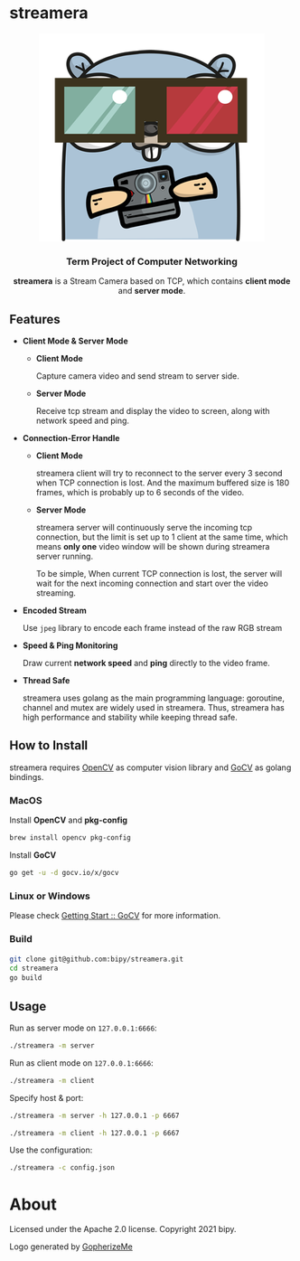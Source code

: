 # streamera

<p align="center">

<img src="resources/logo.png"/>

<h3 align="center">Term Project of Computer Networking</h3>

<div align="center">

**streamera** is a Stream Camera based on TCP, which contains **client mode** and **server mode**.

</div></p>

## Features

- **Client Mode & Server Mode**

    - **Client Mode**

        Capture camera video and send stream to server side.

    - **Server Mode** 

        Receive tcp stream and display the video to screen, along with network speed and ping.

- **Connection-Error Handle**

    - **Client Mode**

        streamera client will try to reconnect to the server every 3 second when TCP connection is lost. And the maximum buffered size is 180 frames, which is probably up to 6 seconds of the video.

    - **Server Mode**

        streamera server will continuously serve the incoming tcp connection, but the limit is set up to 1 client at the same time, which means **only one** video window will be shown during streamera server running. 

        To be simple, When current TCP connection is lost, the server will wait for the next  incoming connection and start over the video streaming.

- **Encoded Stream**

    Use `jpeg` library to encode each frame instead of the raw RGB stream

- **Speed & Ping Monitoring**

    Draw current **network speed** and **ping** directly to the video frame.

- **Thread Safe**

    streamera uses golang as the main programming language: goroutine, channel and mutex are widely used in streamera. Thus, streamera has high performance and stability while keeping thread safe.

## How to Install

streamera requires [OpenCV](https://opencv.org/) as computer vision library and [GoCV](https://github.com/hybridgroup/gocv) as golang bindings.

### MacOS

Install **OpenCV** and **pkg-config**

```bash
brew install opencv pkg-config
```

Install **GoCV**

```bash
go get -u -d gocv.io/x/gocv
```

### Linux or Windows

Please check [Getting Start :: GoCV](https://gocv.io/getting-started/) for more information.

### Build

```bash
git clone git@github.com:bipy/streamera.git
cd streamera
go build
```

## Usage

Run as server mode on `127.0.0.1:6666`:

```bash
./streamera -m server
```

Run as client mode on `127.0.0.1:6666`:

```bash
./streamera -m client
```

Specify host & port:

```bash
./streamera -m server -h 127.0.0.1 -p 6667
```

```bash
./streamera -m client -h 127.0.0.1 -p 6667
```

Use the configuration:

```bash
./streamera -c config.json
```



# About

Licensed under the Apache 2.0 license. Copyright 2021 bipy.

Logo generated by [GopherizeMe](https://gopherize.me/)

